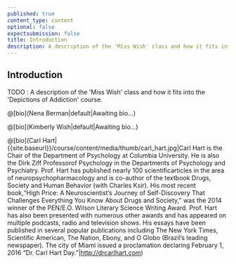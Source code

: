 ```yaml
---
published: true
content_type: content
optional: false
expectsubmission: false
title: Introduction
description: A description of the 'Miss Wish' class and how it fits into the 'Depictions of Addiction' course.
---
```

## Introduction

TODO : A description of the 'Miss Wish' class and how it fits into the 'Depictions of Addiction' course.

@[bio](Nena Berman|default|Awaiting bio...)

@[bio](Kimberly Wish|default|Awaiting bio...)

@[bio](Carl Hart|{{site.baseurl}}/course/content/media/thumb/carl_hart.jpg|Carl Hart is the Chair of the Department of Psychology at Columbia University. He is also the Dirk Ziff Professorof Psychology in the Departments of Psychology and Psychiatry. Prof. Hart has published nearly 100 scientificarticles in the area of neuropsychopharmacology and is co-author of the textbook Drugs, Society and Human Behavior (with Charles Ksir). His most recent book,“High Price: A Neuroscientist’s Journey of Self-Discovery That Challenges Everything You Know About Drugs and Society,” was the 2014 winner of the PEN/E.O. Wilson Literary Science Writing Award. Prof. Hart has also been presented with numerous other awards and has appeared on multiple podcasts, radio and television shows. His essays have been published in several popular publications including The New York Times, Scientific American, The Nation, Ebony, and O Globo (Brazil’s leading newspaper). The city of Miami issued a proclamation declaring February 1, 2016 “Dr. Carl Hart Day.”|http://drcarlhart.com)
